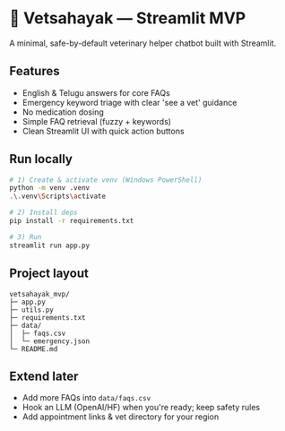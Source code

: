 # 🐾 Vetsahayak — Streamlit MVP

A minimal, safe-by-default veterinary helper chatbot built with Streamlit.

## Features
- English & Telugu answers for core FAQs
- Emergency keyword triage with clear 'see a vet' guidance
- No medication dosing
- Simple FAQ retrieval (fuzzy + keywords)
- Clean Streamlit UI with quick action buttons

## Run locally
```bash
# 1) Create & activate venv (Windows PowerShell)
python -m venv .venv
.\.venv\Scripts\activate

# 2) Install deps
pip install -r requirements.txt

# 3) Run
streamlit run app.py
```

## Project layout
```
vetsahayak_mvp/
├─ app.py
├─ utils.py
├─ requirements.txt
├─ data/
│  ├─ faqs.csv
│  └─ emergency.json
└─ README.md
```

## Extend later
- Add more FAQs into `data/faqs.csv`
- Hook an LLM (OpenAI/HF) when you're ready; keep safety rules
- Add appointment links & vet directory for your region
